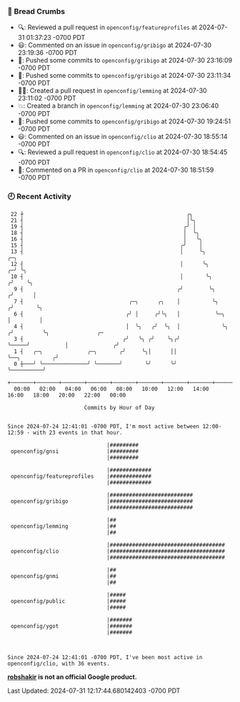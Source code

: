 ### 🍞 Bread Crumbs

 * 🔍: Reviewed a pull request in  `openconfig/featureprofiles` at 2024-07-31 01:37:23 -0700 PDT
 * 😃: Commented on an issue in `openconfig/gribigo` at 2024-07-30 23:19:36 -0700 PDT
 * 🚢: Pushed some commits to `openconfig/gribigo` at 2024-07-30 23:16:09 -0700 PDT
 * 🚢: Pushed some commits to `openconfig/gribigo` at 2024-07-30 23:11:34 -0700 PDT
 * ✍🏼: Created a pull request in `openconfig/lemming` at 2024-07-30 23:11:02 -0700 PDT
 * 💥: Created a branch in `openconfig/lemming` at 2024-07-30 23:06:40 -0700 PDT
 * 🚢: Pushed some commits to `openconfig/gribigo` at 2024-07-30 19:24:51 -0700 PDT
 * 😃: Commented on an issue in `openconfig/clio` at 2024-07-30 18:55:14 -0700 PDT
 * 🔍: Reviewed a pull request in  `openconfig/clio` at 2024-07-30 18:54:45 -0700 PDT
 * 💬: Commented on a PR in  `openconfig/clio` at 2024-07-30 18:51:59 -0700 PDT

### 🕘 Recent Activity
```
 22 ┼                                                   ╭╮
 21 ┤                                                   │╰╮
 19 ┤                                                  ╭╯ │
 18 ┤                                                  │  ╰╮
 16 ┤                                                  │   ╰╮
 15 ┤                                                 ╭╯    │
 13 ┤                                                 │     ╰╮                  ╭─╮
 12 ┤                                                 │      ╰╮               ╭─╯ ╰╮
 10 ┤                                                 │       ╰╮             ╭╯    ╰╮
  9 ┤                                                ╭╯        ╰╮           ╭╯      │
  7 ┤                                 ╭─╮      ╭╮    │          ╰╮         ╭╯       ╰╮
  6 ┤                                ╭╯ │     ╭╯╰╮   │           ╰─╮       │         │
  4 ┤                                │  ╰╮   ╭╯  ╰╮  │             ╰╮     ╭╯         ╰╮               ╭─
  3 ┤                               ╭╯   ╰╮ ╭╯    ╰╮╭╯              ╰─────╯           │              ╭╯
  1 ┤   ╭─╮              ╭─╮       ╭╯     ╰╮│      ││                                 ╰──╮          ╭╯
  0 ┼───╯ ╰──────────────╯ ╰───────╯       ╰╯      ╰╯                                    ╰──────────╯
    +───────+───────+───────+───────+───────+───────+───────+───────+───────+───────+───────+───────+────
  00:00   02:00   04:00   06:00   08:00   10:00   12:00   14:00   16:00   18:00   20:00   22:00   00:00   

						Commits by Hour of Day


Since 2024-07-24 12:41:01 -0700 PDT, I'm most active between 12:00-12:59 - with 23 events in that hour.

```



```
                               |#########
 openconfig/gnsi               |#########
                               |#########

                               |#############
 openconfig/featureprofiles    |#############
                               |#############

                               |##########################
 openconfig/gribigo            |##########################
                               |##########################

                               |##
 openconfig/lemming            |##
                               |##

                               |####################################
 openconfig/clio               |####################################
                               |####################################

                               |##
 openconfig/gnmi               |##
                               |##

                               |#####
 openconfig/public             |#####
                               |#####

                               |#######
 openconfig/ygot               |#######
                               |#######



Since 2024-07-24 12:41:01 -0700 PDT, I've been most active in openconfig/clio, with 36 events.

```
**[robshakir](mailto:robjs@google.com) is not an official Google product.**  


Last Updated: 2024-07-31 12:17:44.680142403 -0700 PDT

